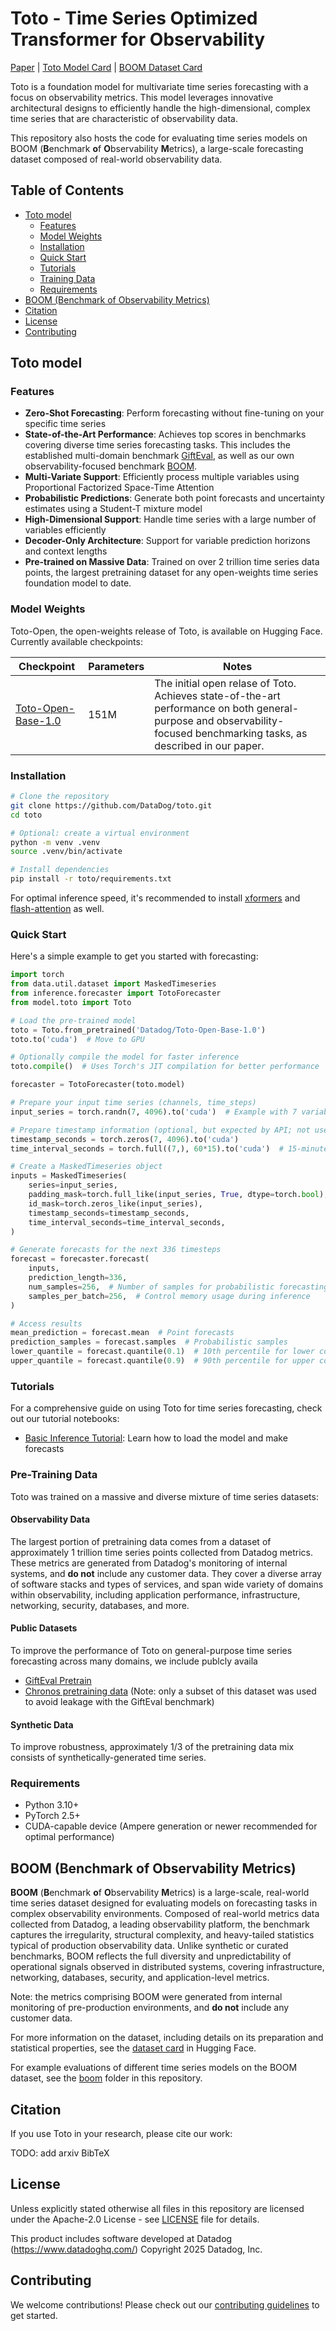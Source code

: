 # Toto - Time Series Optimized Transformer for Observability
[Paper](#) | [Toto Model Card](https://huggingface.co/Datadog/Toto-Open-Base-1.0) | [BOOM Dataset Card](https://huggingface.co/datasets/Datadog/BOOM)

Toto is a foundation model for multivariate time series forecasting with a focus on observability metrics. This model leverages innovative architectural designs to efficiently handle the high-dimensional, complex time series that are characteristic of observability data.

This repository also hosts the code for evaluating time series models on BOOM (**B**enchmark **o**f **O**bservability **M**etrics), a large-scale forecasting dataset composed of real-world observability data.

## Table of Contents
- [Toto model](#toto-model)
  - [Features](#features)
  - [Model Weights](#model-weights)
  - [Installation](#installation)
  - [Quick Start](#quick-start)
  - [Tutorials](#tutorials)
  - [Training Data](#training-data)
  - [Requirements](#requirements)
- [BOOM (Benchmark of Observability Metrics)](#boom-benchmark-of-observability-metrics)
- [Citation](#citation)
- [License](#license)
- [Contributing](#contributing)

## Toto model

### Features

- **Zero-Shot Forecasting**: Perform forecasting without fine-tuning on your specific time series
- **State-of-the-Art Performance**: Achieves top scores in benchmarks covering diverse time series forecasting tasks. This includes the established multi-domain benchmark [GiftEval](https://huggingface.co/spaces/Salesforce/GIFT-Eval), as well as our own observability-focused benchmark
[BOOM](https://huggingface.co/datasets/Datadog/BOOM).
- **Multi-Variate Support**: Efficiently process multiple variables using Proportional Factorized Space-Time Attention
- **Probabilistic Predictions**: Generate both point forecasts and uncertainty estimates using a Student-T mixture model
- **High-Dimensional Support**: Handle time series with a large number of variables efficiently
- **Decoder-Only Architecture**: Support for variable prediction horizons and context lengths
- **Pre-trained on Massive Data**: Trained on over 2 trillion time series data points, the largest pretraining dataset for any open-weights time series foundation model to date.


### Model Weights

Toto-Open, the open-weights release of Toto, is available on Hugging Face. Currently available checkpoints:

| Checkpoint | Parameters | Notes |
|------------|------------|-------|
| [Toto-Open-Base-1.0](https://huggingface.co/Datadog/Toto-Open-Base-1.0) | 151M | The initial open relase of Toto. Achieves state-of-the-art performance on both general-purpose and observability-focused benchmarking tasks, as described in our paper. |



### Installation

```bash
# Clone the repository
git clone https://github.com/DataDog/toto.git
cd toto

# Optional: create a virtual environment
python -m venv .venv
source .venv/bin/activate

# Install dependencies
pip install -r toto/requirements.txt
```
For optimal inference speed, it's recommended to install [xformers](https://github.com/facebookresearch/xformers?tab=readme-ov-file#installing-xformers) and [flash-attention](https://github.com/Dao-AILab/flash-attention?tab=readme-ov-file#installation-and-features) as well.

### Quick Start

Here's a simple example to get you started with forecasting:

```python
import torch
from data.util.dataset import MaskedTimeseries
from inference.forecaster import TotoForecaster
from model.toto import Toto

# Load the pre-trained model
toto = Toto.from_pretrained('Datadog/Toto-Open-Base-1.0')
toto.to('cuda')  # Move to GPU

# Optionally compile the model for faster inference
toto.compile()  # Uses Torch's JIT compilation for better performance

forecaster = TotoForecaster(toto.model)

# Prepare your input time series (channels, time_steps)
input_series = torch.randn(7, 4096).to('cuda')  # Example with 7 variables and 4096 timesteps

# Prepare timestamp information (optional, but expected by API; not used by the current model release)
timestamp_seconds = torch.zeros(7, 4096).to('cuda')
time_interval_seconds = torch.full((7,), 60*15).to('cuda')  # 15-minute intervals

# Create a MaskedTimeseries object
inputs = MaskedTimeseries(
    series=input_series,
    padding_mask=torch.full_like(input_series, True, dtype=torch.bool),
    id_mask=torch.zeros_like(input_series),
    timestamp_seconds=timestamp_seconds,
    time_interval_seconds=time_interval_seconds,
)

# Generate forecasts for the next 336 timesteps
forecast = forecaster.forecast(
    inputs,
    prediction_length=336,
    num_samples=256,  # Number of samples for probabilistic forecasting
    samples_per_batch=256,  # Control memory usage during inference
)

# Access results
mean_prediction = forecast.mean  # Point forecasts
prediction_samples = forecast.samples  # Probabilistic samples
lower_quantile = forecast.quantile(0.1)  # 10th percentile for lower confidence bound
upper_quantile = forecast.quantile(0.9)  # 90th percentile for upper confidence bound
```

### Tutorials

For a comprehensive guide on using Toto for time series forecasting, check out our tutorial notebooks:

- [Basic Inference Tutorial](toto/notebooks/inference_tutorial.ipynb): Learn how to load the model and make forecasts

### Pre-Training Data

Toto was trained on a massive and diverse mixture of time series datasets:

#### Observability Data

The largest portion of pretraining data comes from a dataset of approximately 1 trillion time series points collected from Datadog metrics. These metrics are generated from Datadog's monitoring of internal systems, and **do not** include any customer data. They cover a diverse array of software stacks and types of services, and span wide variety of domains within observability, including application performance, infrastructure, networking, security, databases, and more.

#### Public Datasets

To improve the performance of Toto on general-purpose time series forecasting across many domains, we include publcly availa
- [GiftEval Pretrain](https://huggingface.co/datasets/Salesforce/GiftEvalPretrain)
- [Chronos pretraining data](https://huggingface.co/datasets/autogluon/chronos_datasets) (Note: only a subset of this dataset was used to avoid leakage with the GiftEval benchmark)

#### Synthetic Data
To improve robustness, approximately 1/3 of the pretraining data mix consists of synthetically-generated time series.

### Requirements

- Python 3.10+
- PyTorch 2.5+
- CUDA-capable device (Ampere generation or newer recommended for optimal performance)

## BOOM (Benchmark of Observability Metrics)

**BOOM** (**B**enchmark **o**f **O**bservability **M**etrics) is a large-scale, real-world time series dataset designed for evaluating models on forecasting tasks in complex observability environments.
Composed of real-world metrics data collected from Datadog, a leading observability platform, the benchmark captures the irregularity, structural complexity, and heavy-tailed statistics typical of production observability data. Unlike synthetic or curated benchmarks, BOOM reflects the full diversity and unpredictability of operational signals observed in distributed systems, covering infrastructure, networking, databases, security, and application-level metrics.

Note: the metrics comprising BOOM were generated from internal monitoring of pre-production environments, and **do not** include any customer data. 

For more information on the dataset, including details on its preparation and statistical properties, see the [dataset card](https://huggingface.co/datasets/Datadog/BOOM) in Hugging Face.

For example evaluations of different time series models on the BOOM dataset, see the [boom](boom) folder in this repository.

## Citation

If you use Toto in your research, please cite our work:

TODO: add arxiv BibTeX

## License
Unless explicitly stated otherwise all files in this repository are licensed under the Apache-2.0 License - see [LICENSE](LICENSE) file for details.

This product includes software developed at Datadog (https://www.datadoghq.com/) Copyright 2025 Datadog, Inc.

## Contributing

We welcome contributions! Please check out our [contributing guidelines](CONTRIBUTING.md) to get started.
